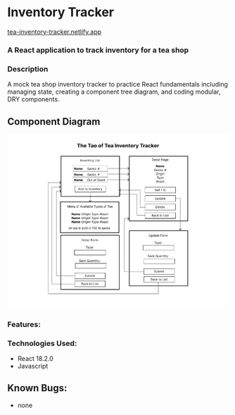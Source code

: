 # Inventory Tracker

[tea-inventory-tracker.netlify.app](https://tea-inventory-tracker.netlify.app)

### A React application to track inventory for a tea shop

### Description

A mock tea shop inventory tracker to practice React fundamentals including managing state, creating a component tree diagram, and coding modular, DRY components. 

## Component Diagram

<img src="src/img/diagram.png">

### Features:

### Technologies Used:
* React 18.2.0
* Javascript 

## Known Bugs:
* none
